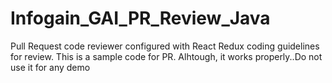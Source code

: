 # Infogain_GAI_PR_Review_Java
Pull Request code reviewer configured with React Redux coding guidelines for review.
This is a sample code for PR. Alhtough, it works properly..Do not use it for any demo
